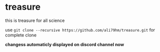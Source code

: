 # treasure

this is treasure for all science

use ```git clone --recursive https://github.com/ali79hm/treasure.git``` for complete clone 

**changess automaticly displayed on discord channel now**
